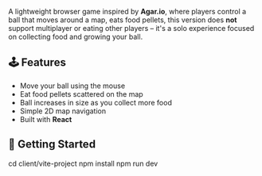 A lightweight browser game inspired by **Agar.io**, where players control a ball that moves around a map, eats food pellets, this version does **not** support multiplayer or eating other players – it's a solo experience focused on collecting food and growing your ball.

## 🕹️ Features

- Move your ball using the mouse 
- Eat food pellets scattered on the map
- Ball increases in size as you collect more food
- Simple 2D map navigation
- Built with **React**

## 🏁 Getting Started
cd client/vite-project
npm install
npm run dev
